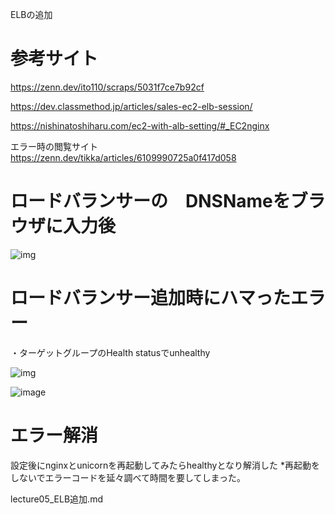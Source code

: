 ELBの追加

# 参考サイト
https://zenn.dev/ito110/scraps/5031f7ce7b92cf

https://dev.classmethod.jp/articles/sales-ec2-elb-session/

https://nishinatoshiharu.com/ec2-with-alb-setting/#_EC2nginx

エラー時の閲覧サイト
https://zenn.dev/tikka/articles/6109990725a0f417d058


# ロードバランサーの　DNSNameをブラウザに入力後

![img](lecture05/ロードバランサー導入.png)



# ロードバランサー追加時にハマったエラー

・ターゲットグループのHealth statusでunhealthy

![img](lecture05/img:ロードバランサー導入時のエラー1.png)

![image](lecture05/img:ロードバランサー導入時エラー2.png)

# エラー解消
設定後にnginxとunicornを再起動してみたらhealthyとなり解消した
*再起動をしないでエラーコードを延々調べて時間を要してしまった。


lecture05_ELB追加.md
